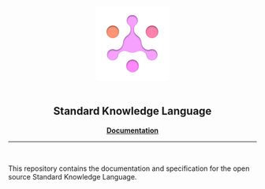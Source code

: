 <div align="center">
  <a href="https://github.com/comake/standard-sdk-js">
    <img src="./resources/standard-knowledge-language.svg" width="150" height="150">
  </a>
  <br/>
  <br/>
  <h2>Standard Knowledge Language</h2>
  <p>
    <a href="https://docs.standardknowledge.com"><strong>Documentation</strong></a>
  </p>
</div>

---
<br/>

This repository contains the documentation and specification for the open source Standard Knowledge Language.
